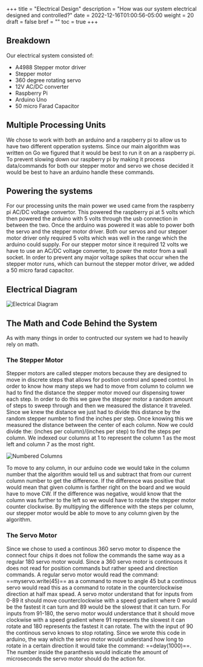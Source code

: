 +++
title = "Electrical Design"
description = "How was our system electrical designed and controlled?"
date = 2022-12-16T01:00:56-05:00
weight = 20
draft = false
bref = ""
toc = true
+++
## Breakdown
Our electrical system consisted of: 
* A4988 Stepper motor driver
* Stepper motor
* 360 degree rotating servo
* 12V AC/DC converter 
* Raspberry Pi
* Arduino Uno
* 50 micro Farad Capacitor

## Multiple Processing Units
We chose to work with both an arduino and a raspberry pi to allow us to have two different opperation systems. Since our main algorithm was written on Go we figured that it would be best to run it on an a raspberry pi. To prevent slowing down our raspberry pi by making it process data/commands for both our stepper motor and servo we chose decided it would be best to have an arduino handle these commands. 

## Powering the systems
For our processing units the main power we used came from the raspberry pi AC/DC voltage convertor. This powered the raspberry pi at 5 volts which then powered the arduino with 5 volts through the usb connection in between the two. Once the arduino was powered it was able to power both the servo and the stepper motor driver. Both our servos and our stepper motor driver only required 5 volts which was well in the range which the arduino could supply. For our stepper motor since it required 12 volts we have to use an AC/DC voltage converter, to power the motor from a wall socket. In order to prevent any major voltage spikes that occur when the stepper motor runs, which can burnout the stepper motor driver, we added a 50 micro farad capacitor.

## Electrical Diagram

![Electrical Diagram](/static/images/4circle_eschematic)

## The Math and Code Behind the System
As with many things in order to contructed our system we had to heavily rely on math.

### The Stepper Motor
Stepper motors are called stepper motors because they are designed to move in discrete steps that allows for postion control and speed control. In order to know how many steps we had to move from column to column we had to find the distance the stepper motor moved our dispensing tower each step. In order to do this we gave the stepper motor a random amount of steps to sweep through and then we measured the distance it traveled. Since we knew the distance we just had to divide this distance by the random stepper number to find the inches per step. Once knowing this we measured the distance between the center of each column. Now we could divide the: (inches per column)/(inches per step) to find the steps per column. 
We indexed our columns at 1 to represent the column 1 as the most left and column 7 as the most right.

![Numbered Columns](/static/images/numbered_col.png)

To move to any column, in our arduino code we would take in the column number that the algorithm would tell us and subtract that from our current column number to get the difference. If the difference was positive that would mean that given column is farther right on the board and we would have to move CW. If the difference was negative, would know that the column was further to the left so we would have to rotate the stepper motor counter clockwise. By multipying the difference with the steps per column, our stepper motor would be able to move to any column given by the algorithm.

### The Servo Motor
Since we chose to used a continous 360 servo motor to dispence the connect four chips it does not follow the commands the same way as a regular 180 servo motor would. Since a 360 servo motor is continouos it does not read for position commands but rather speed and direction commands. A regular servo motor would read the command: ==myservo.write(45)== as a command to move to angle 45 but a continous servo would read this as a command to rotate in the counterclockwise direction at half max spead.
A servo motor understand that for inputs from 0-89 it should move counterclockwise with a speed gradient where 0 would be the fastest it can turn and 89 would be the slowest that it can turn. For inputs from 91-180, the servo motor would understance that it should move clockwise with a speed gradient where 91 represents the slowest it can rotate and 180 represents the fastest it can rotate. The with the input of 90 the continous servo knows to stop rotating. Since we wrote this code in arduino, the way which the servo motor would understand how long to rotate in a certain direction it would take the command: ==delay(1000)==. The number inside the paranthesis would indicate the amount of microseconds the servo motor should do the action for.